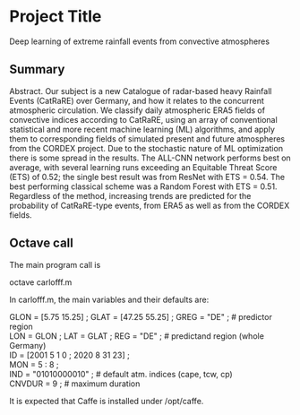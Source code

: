 # Project Title

Deep learning of extreme rainfall events from convective atmospheres

## Summary

Abstract. Our subject is a new Catalogue of radar-based heavy Rainfall Events (CatRaRE) over
Germany, and how it relates to the concurrent atmospheric circulation. We classify daily
atmospheric ERA5 fields of convective indices according to CatRaRE, using an array of
conventional statistical and more recent machine learning (ML) algorithms, and apply them
to corresponding fields of simulated present and future atmospheres from the CORDEX
project. Due to the stochastic nature of ML optimization there is some spread in the
results. The ALL-CNN network performs best on average, with several learning runs
exceeding an Equitable Threat Score (ETS) of 0.52; the single best result was from ResNet
with ETS = 0.54. The best performing classical scheme was a Random Forest with ETS = 0.51.
Regardless of the method, increasing trends are predicted for the probability of
CatRaRE-type events, from ERA5 as well as from the CORDEX fields.

## Octave call

The main program call is

octave carlofff.m

In carlofff.m, the main variables and their defaults are:

GLON = [5.75 15.25] ; GLAT = [47.25 55.25] ; GREG = "DE" ; # predictor region  
LON = GLON ; LAT = GLAT ; REG = "DE" ; # predictand region (whole Germany)  
ID = [2001 5 1 0 ; 2020 8 31 23] ;  
MON = 5 : 8 ;  
IND = "01010000010" ; # default atm. indices (cape, tcw, cp)  
CNVDUR = 9 ; # maximum duration

It is expected that Caffe is installed under /opt/caffe.
